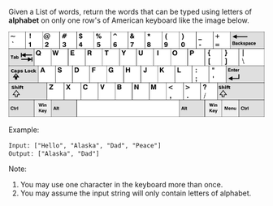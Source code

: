 Given a List of words, return the words that can be typed using letters of **alphabet** on only one row's of American keyboard like the image below.

![](keyboard.png)

Example:
```
Input: ["Hello", "Alaska", "Dad", "Peace"]
Output: ["Alaska", "Dad"]
```

Note:

1. You may use one character in the keyboard more than once.
2. You may assume the input string will only contain letters of alphabet.